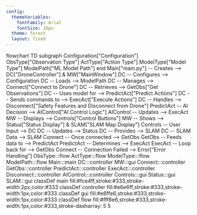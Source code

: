 ```yaml
---
config:
  themeVariables:
    fontFamily: Arial
    fontSize: 16px
  theme: forest
  layout: fixed
---
```

flowchart TD
 subgraph Configuration["Configuration"]
        ObsType["Observation Type"]
        ActType["Action Type"]
        ModelType["Model Type"]
        ModelPath["ML Model Path"]
  end
    Main["main.py"] -- Creates --> DC["DroneController"] & MW["MainWindow"]
    DC -- Configures --> Configuration
    DC -- Loads --> ModelPath
    DC -- Manages --> Connect["Connect to Drone"]
    DC -- Retrieves --> GetObs["Get Observations"]
    DC -- Uses model for --> PredictAct["Predict Actions"]
    DC -- Sends commands to --> ExecAct["Execute Actions"]
    DC -- Handles --> Disconnect["Safety Features and Disconnect from Drone"]
    PredictAct -- AI Decision --> AIControl["AI Control Logic"]
    AIControl -- Updates --> ExecAct
    MW -- Displays --> Controls["Control Buttons"]
    MW -- Shows --> Status["Status Display"] & SLAM["SLAM Map Display"]
    Controls -- User Input --> DC
    DC -- Updates --> Status
    DC -- Provides --> SLAM
    DC -- SLAM Data --> SLAM
    Connect -- Once connected --> GetObs
    GetObs -- Feeds data to --> PredictAct
    PredictAct -- Determines --> ExecAct
    ExecAct -- Loop back for --> GetObs
    Connect -- Connection Failed --> Error["Error Handling"]
     ObsType:::flow
     ActType:::flow
     ModelType:::flow
     ModelPath:::flow
     Main:::main
     DC:::controller
     MW:::gui
     Connect:::controller
     GetObs:::controller
     PredictAct:::controller
     ExecAct:::controller
     Disconnect:::controller
     AIControl:::controller
     Controls:::gui
     Status:::gui
     SLAM:::gui
    classDef main fill:#fce4ff,stroke:#333,stroke-width:2px,color:#333
    classDef controller fill:#e6e6ff,stroke:#333,stroke-width:1px,color:#333
    classDef gui fill:#e6ffe6,stroke:#333,stroke-width:1px,color:#333
    classDef flow fill:#fff8e6,stroke:#333,stroke-width:1px,color:#333,stroke-dasharray: 5 5
